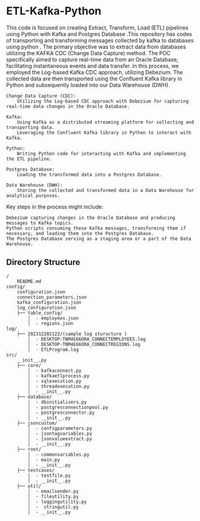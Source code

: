 # ETL-Kafka-Python

This code is focused on creating Extract, Transform, Load (ETL) pipelines using Python with Kafka and Postgres Database .This repository has codes of transporting and transforming messages collected by kafka to databases using python . The primary objective was to extract data from databases utilizing the KAFKA CDC (Change Data Capture) method. The POC specifically aimed to capture real-time data from an Oracle Database, facilitating instantaneous events and data transfer. In this process, we employed the Log-based Kafka CDC approach, utilizing Debezium. The collected data are  then transported using the Confluent Kafka library in Python and subsequently loaded into our Data Warehouse (DWH).

    Change Data Capture (CDC):
        Utilizing the Log-based CDC approach with Debezium for capturing real-time data changes in the Oracle Database.

    Kafka:
        Using Kafka as a distributed streaming platform for collecting and transporting data.
        Leveraging the Confluent Kafka library in Python to interact with Kafka.

    Python:
        Writing Python code for interacting with Kafka and implementing the ETL pipeline.

    Postgres Database:
        Loading the transformed data into a Postgres Database.

    Data Warehouse (DWH):
        Storing the collected and transformed data in a Data Warehouse for analytical purposes.

Key steps in the process might include:

    Debezium capturing changes in the Oracle Database and producing messages to Kafka topics.
    Python scripts consuming these Kafka messages, transforming them if necessary, and loading them into the Postgres Database.
    The Postgres Database serving as a staging area or a part of the Data Warehouse.

## Directory Structure

```
/
    README.md
config/
    configuration.json
    connection_parameters.json
    kafka_configuration.json
    log_configuration.json
    ├── table_config/
        │  - employees.json
        │  - regions.json
log/
    ├── 202312202122/(sample log sturucture )
        │  - DESKTOP-TNM4E66ORA_CONNECTEMPLOYEES.log
        │  - DESKTOP-TNM4E66ORA_CONNECTREGIONS.log
        │  - ETLProgram.log
src/
    __init__.py
    ├── core/
        │  - kafkaconnect.py
        │  - kafkaetlprocess.py
        │  - sqlexecution.py
        │  - threadexecution.py
        │  - __init__.py
    ├── database/
        │  - dbinitialisers.py
        │  - postgresconnectionpool.py
        │  - postgresconnector.py
        │  - __init__.py
    ├── jsoncustom/
        │  - configparameters.py
        │  - jsontagvariables.py
        │  - jsonvalueextract.py
        │  - __init__.py
    ├── root/
        │  - commonvariables.py
        │  - main.py
        │  - __init__.py
    ├── testcases/
        │  - testfile.py
        │  - __init__.py
    ├── util/
        │  - emailsender.py
        │  - fileutility.py
        │  - loggingutility.py
        │  -  stringutil.py
        │  - __init__.py
```
